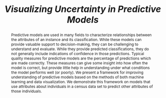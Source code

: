 ---
title: "<i>Visualizing Uncertainty in Predictive Models</i>"
collection: publications
permalink: /publication/2014-01-01-visualization-chapter
abstract: 'Predictive models are used in many fields to characterize relationships between the attributes of an instance and its classification. While these models can provide valuable support to decision-making, they can be challenging to understand and evaluate. While they provide predicted classifications, they do not generally include indications of confidence in those predictions. Typical quality measures for predictive models are the percentage of predictions which are made correctly. These measures can give some insight into how often the model is correct, but provide little help in understanding under what conditions the model performs well (or poorly). We present a framework for improving understanding of predictive models based on the methods of both machine learning and data visualization. We demonstrate this framework on models that use attributes about individuals in a census data set to predict other attributes of those individuals.'
year: 2014
paperurl: 'https://doi.org/10.1007/978-1-4471-6497-5_6'
citation: 'Penny Rheingans, Marie desJardins, Wallace Brown, Alex Morrow, Doug Stull, and Kevin Winner. <i>Visualizing Uncertainty in Predictive Models</i>, pages 61–69. Springer London, London, 2014'
displaycitation: '<i>Visualizing Uncertainty in Predictive Models</i>, pages 61–69 by Penny Rheingans, Marie desJardins, Wallace Brown, Alex Morrow, Doug Stull, and Kevin Winner. Springer London, London, 2014'
displaycitationminustitle: ', pages 61–69 by Penny Rheingans, Marie desJardins, Wallace Brown, Alex Morrow, Doug Stull, and Kevin Winner. Springer London, London, 2014'
---